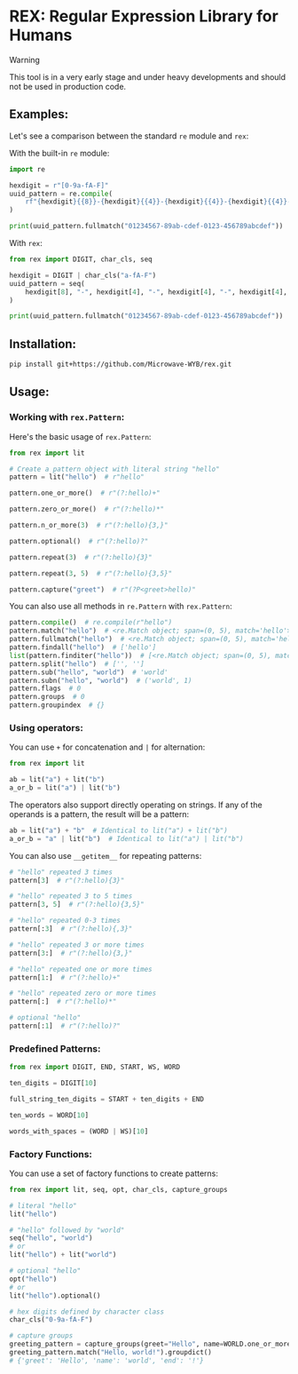 # REX: Regular Expression Library for Humans

> [!WARNING]
>
> This tool is in a very early stage and under heavy developments and should not be used in production code.

## Examples:

Let's see a comparison between the standard `re` module and `rex`:

With the built-in `re` module:

```python
import re

hexdigit = r"[0-9a-fA-F]"
uuid_pattern = re.compile(
    rf"{hexdigit}{{8}}-{hexdigit}{{4}}-{hexdigit}{{4}}-{hexdigit}{{4}}-{hexdigit}{{12}}"
)

print(uuid_pattern.fullmatch("01234567-89ab-cdef-0123-456789abcdef"))

```

With `rex`:

```python
from rex import DIGIT, char_cls, seq

hexdigit = DIGIT | char_cls("a-fA-F")
uuid_pattern = seq(
    hexdigit[8], "-", hexdigit[4], "-", hexdigit[4], "-", hexdigit[4], "-", hexdigit[12]
)

print(uuid_pattern.fullmatch("01234567-89ab-cdef-0123-456789abcdef"))
```

## Installation:

```bash
pip install git+https://github.com/Microwave-WYB/rex.git
```

## Usage:

### Working with `rex.Pattern`:

Here's the basic usage of `rex.Pattern`:

```python
from rex import lit

# Create a pattern object with literal string "hello"
pattern = lit("hello")  # r"hello"

pattern.one_or_more()  # r"(?:hello)+"

pattern.zero_or_more()  # r"(?:hello)*"

pattern.n_or_more(3)  # r"(?:hello){3,}"

pattern.optional()  # r"(?:hello)?"

pattern.repeat(3)  # r"(?:hello){3}"

pattern.repeat(3, 5)  # r"(?:hello){3,5}"

pattern.capture("greet")  # r"(?P<greet>hello)"
```

You can also use all methods in `re.Pattern` with `rex.Pattern`:

```python
pattern.compile()  # re.compile(r"hello")
pattern.match("hello")  # <re.Match object; span=(0, 5), match='hello'>
pattern.fullmatch("hello")  # <re.Match object; span=(0, 5), match='hello'>
pattern.findall("hello")  # ['hello']
list(pattern.finditer("hello"))  # [<re.Match object; span=(0, 5), match='hello'>]
pattern.split("hello")  # ['', '']
pattern.sub("hello", "world")  # 'world'
pattern.subn("hello", "world")  # ('world', 1)
pattern.flags  # 0
pattern.groups  # 0
pattern.groupindex  # {}
```

### Using operators:

You can use `+` for concatenation and `|` for alternation:

```python
from rex import lit

ab = lit("a") + lit("b")
a_or_b = lit("a") | lit("b")
```

The operators also support directly operating on strings. If any of the operands is a pattern, the result will be a pattern:

```python
ab = lit("a") + "b"  # Identical to lit("a") + lit("b")
a_or_b = "a" | lit("b")  # Identical to lit("a") | lit("b")
```

You can also use `__getitem__` for repeating patterns:

```python
# "hello" repeated 3 times
pattern[3]  # r"(?:hello){3}"

# "hello" repeated 3 to 5 times
pattern[3, 5]  # r"(?:hello){3,5}"

# "hello" repeated 0-3 times
pattern[:3]  # r"(?:hello){,3}"

# "hello" repeated 3 or more times
pattern[3:]  # r"(?:hello){3,}"

# "hello" repeated one or more times
pattern[1:]  # r"(?:hello)+"

# "hello" repeated zero or more times
pattern[:]  # r"(?:hello)*"

# optional "hello"
pattern[:1]  # r"(?:hello)?"
```

### Predefined Patterns:

```python
from rex import DIGIT, END, START, WS, WORD

ten_digits = DIGIT[10]

full_string_ten_digits = START + ten_digits + END

ten_words = WORD[10]

words_with_spaces = (WORD | WS)[10]
```

### Factory Functions:

You can use a set of factory functions to create patterns:

```python
from rex import lit, seq, opt, char_cls, capture_groups

# literal "hello"
lit("hello")

# "hello" followed by "world"
seq("hello", "world")
# or
lit("hello") + lit("world")

# optional "hello"
opt("hello")
# or
lit("hello").optional()

# hex digits defined by character class
char_cls("0-9a-fA-F")

# capture groups
greeting_pattern = capture_groups(greet="Hello", name=WORLD.one_or_more(), end="!")
greeting_pattern.match("Hello, world!").groupdict()
# {'greet': 'Hello', 'name': 'world', 'end': '!'}
```
